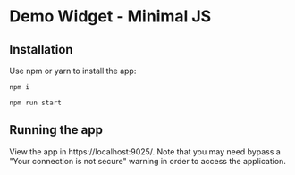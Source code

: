 # Demo Widget - Minimal JS

## Installation
Use npm or yarn to install the app:
```shell
npm i
```
```shell
npm run start
```

## Running the app
View the app in https://localhost:9025/. Note that you may need bypass a "Your connection is not secure" warning in order to access the application.
